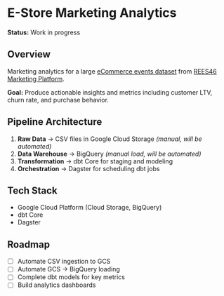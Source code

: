 # E-Store Marketing Analytics 

**Status:** Work in progress

## Overview

Marketing analytics for a large [eCommerce events dataset](https://www.kaggle.com/datasets/mkechinov/ecommerce-behavior-data-from-multi-category-store) from [REES46 Marketing Platform](https://rees46.com/). 

**Goal:** Produce actionable insights and metrics including customer LTV, churn rate, and purchase behavior.

## Pipeline Architecture

1. **Raw Data** → CSV files in Google Cloud Storage *(manual, will be automated)*
2. **Data Warehouse** → BigQuery *(manual load, will be automated)*
3. **Transformation** → dbt Core for staging and modeling
4. **Orchestration** → Dagster for scheduling dbt jobs

## Tech Stack
- Google Cloud Platform (Cloud Storage, BigQuery)
- dbt Core
- Dagster

## Roadmap
- [ ] Automate CSV ingestion to GCS
- [ ] Automate GCS → BigQuery loading
- [ ] Complete dbt models for key metrics
- [ ] Build analytics dashboards
